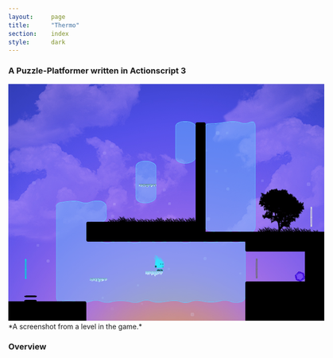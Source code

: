 ```yaml
---
layout:     page
title:      "Thermo"
section:	index
style:		dark
---
```


### A Puzzle-Platformer written in Actionscript 3 ###

<img src="../images/thermo.png" alt="A screenshot from the game" style="max-width:640px;">
                                   *A screenshot from a level in the game.*

### Overview ###
